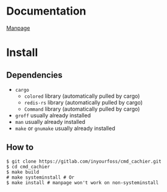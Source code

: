 # Documentation

[Manpage](https://gitlab.com/inyourfoss/cmd_cachier/-/blob/main/docs/cmd_cachier.1.pdf?ref_type=heads)

# Install 
## Dependencies
- `cargo`
  - `colored` library (automatically pulled by cargo)
  - `redis-rs` library (automatically pulled by cargo)
  - `Command` library (automatically pulled by cargo)
- `groff` usually already installed
- `man` usually already installed
- `make` or `gnumake` usually already installed

## How to
```
$ git clone https://gitlab.com/inyourfoss/cmd_cachier.git
$ cd cmd_cachier 
$ make build
# make systeminstall # Or
$ make install # manpage won't work on non-systeminstall
```

